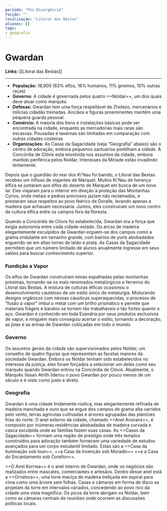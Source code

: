 ```yaml
---
período: "Pós-Divergência"
facção: ""
localização: "Litoral das Bestas"
aliases: []
tags:
- geografia
---
```


# **Gwardan**

**Links:** [[Litoral das Bestas]]

---
- **População:** 18,900 (63% elfos, 16% humanos, 11% gnomos, 10% outras raças)
- **Governo:** A cidade é governada pelos quatro ==Noldar==, um dos quais deve atuar como marquês.
- **Defesas:** Gwardan tem uma força respeitável de Zhelezo, mercenários e milícias cidadãs treinadas. Anciãos e figuras proeminentes mantêm uma pequena guarda pessoal.
- **Comércio:** A maioria dos bens e instalações básicas pode ser encontrada na cidade, enquanto as mercadorias mais raras são escassas. Pousadas e tavernas são limitadas em comparação com outras cidades costeiras
- **Organizações:** As Casas da Sagacidade (veja "Geografia" abaixo) são o centro de adoração, embora pequenos santuários pontilham a cidade. A Concórdia de Clóvis está envolvida nos assuntos da cidade, embora mantido periférica pelos Noldar. Interesses da Míriade estão invadindo lentamente.

Depois que o guardião do mar dos Ki'Nau foi banido, o Litoral das Bestas recebeu um influxo de viajantes de Marquet. Muitos Ki'Nau de herança élfica se juntaram aos elfos do deserto de Marquet em busca de um novo lar. Eles viajaram para o interior em direção à proteção das Montanhas Cyrios, onde metais e pedras preciosos jaziam não reclamados, e prestaram seus respeitos ao povo feérico de Doralle, levando apenas a madeira que achavam necessária. Juntos, eles construíram um novo centro de cultura élfica entre os campos fora da floresta.

Quando a Concórdia de Clóvis foi estabelecida, Gwardan era a força que exigia autonomia entre cada cidade-estado. Os arcos de madeira elegantemente esculpidos de Gwardan erguem-se dos campos como a grama ondulante em tamanho grande, com bairros de yurts abobadados erguendo-se em altas torres de latão e prata. As Casas da Sagacidade permitem que um número limitado de alunos anualmente ingresse em seus salões para buscar conhecimento superior.

### **Fundição a Vapor**
Os elfos de Gwardan construíram minas espalhadas pelas montanhas próximas, tornando-se os mais renomados metalúrgicos e ferreiros do Litoral das Bestas. A mistura de culturas élficas ocasionou o desenvolvimento cauteloso de um estilo único de metalurgia. Misturando designs orgânicos com névoas cáusticas superaquecidas, o processo de "fusão a vapor" imbui o metal com um brilho prismático e permite que materiais frágeis e baratos se tornem tão trabalháveis e tão fortes quanto o aço. Gwardan é conhecido em toda Exandria por seus produtos exclusivos de vapor, e ninguém mais conseguiu acertar o estilo, tornando a decoração, as joias e as armas de Gwardan cobiçadas em todo o mundo.

### **Governo**
Os assuntos gerais da cidade são supervisionados pelos Noldar, um conselho de quatro figuras que representam as facetas maiores da sociedade Gwardan. Embora os Noldar tenham sido estabelecidos no interesse da justiça, eles foram forçados a selecionar um deles como seu marquês quando Gwardan entrou na Concórdia de Clóvis. Atualmente, o Marquês Vasan Atrith liderou o povo Gwardan por pouco menos de um século e é visto como justo e direto.

### **Geografia**
Gwardan é uma cidade lindamente rústica, mas elegantemente refinada de madeira manchada e ouro que se ergue dos campos de grama alta varridos pelo vento, terras agrícolas cultivadas e árvores agrupadas das planícies frias do norte. O anel externo da cidade, chamado ==Anel Anorans==, é composto por inúmeras residências abobadadas de madeira curvada e casca esculpida onde as famílias fazem suas casas. As ==Casas da Sagacidade== formam uma região de prestígio onde três templos construídos para adoração também fornecem uma variedade de estudos avançados para um corpo estudantil limitado. Estas são a ==Casa da Iluminação sob Ioun==, ==a Casa da Invenção sob Moradin== ==e a Casa do Encantamento sob Corellon==.

==O Anel Korrwa== é o anel interno de Gwardan, onde os negócios são realizados entre mascates, comerciantes e artesãos. Dentro desse anel está a ==Ornatora==, uma torre maciça de madeira treliçada em espiral para cima como uma árvore sem folhas. Casas e câmaras em forma de disco se projetam da torre em intervalos variados, concedendo ao povo rico da cidade uma vista magnífica. Os picos da torre abrigam os Noldar, bem como as câmaras centrais de reuniões onde ocorrem as discussões políticas locais.
